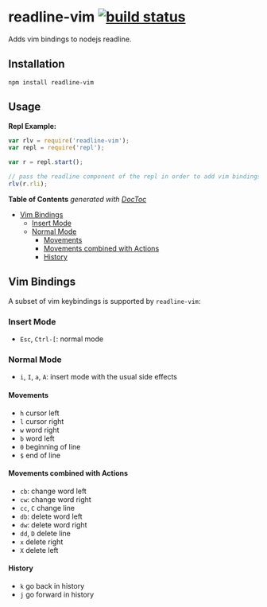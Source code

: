 # readline-vim [![build status](https://secure.travis-ci.org/thlorenz/readline-vim.png)](http://next.travis-ci.org/thlorenz/readline-vim)

Adds vim bindings to nodejs readline.

## Installation

    npm install readline-vim

## Usage

**Repl Example:**
```js
var rlv = require('readline-vim');
var repl = require('repl');

var r = repl.start();

// pass the readline component of the repl in order to add vim bindings to it
rlv(r.rli);
```

**Table of Contents**  *generated with [DocToc](http://doctoc.herokuapp.com/)*

- [Vim Bindings](#vim-bindings)
  - [Insert Mode](#insert-mode)
  - [Normal Mode](#normal-mode)
    - [Movements](#movements)
    - [Movements combined with Actions](#movements-combined-with-actions)
    - [History](#history)

## Vim Bindings

A subset of vim keybindings is supported by `readline-vim`:

### Insert Mode

- `Esc`, `Ctrl-[`: normal mode

### Normal Mode

- `i`, `I`, `a`, `A`: insert mode with the usual side effects

#### Movements

- `h` cursor left
- `l` cursor right
- `w` word right
- `b` word left
- `0` beginning of line
- `$` end of line

#### Movements combined with Actions

- `cb`: change word left
- `cw`: change word right
- `cc`, `C` change line
- `db`: delete word left
- `dw`: delete word right
- `dd`, `D` delete line
- `x` delete right
- `X` delete left

#### History

- `k` go back in history
- `j` go forward in history

